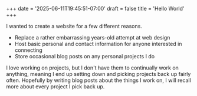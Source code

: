+++
date = '2025-06-11T19:45:51-07:00'
draft = false
title = 'Hello World'
+++

I wanted to create a website for a few different reasons.
- Replace a rather embarrassing years-old attempt at web design
- Host basic personal and contact information for anyone interested in connecting
- Store occasional blog posts on any personal projects I do

I love working on projects, but I don't have them to continually work on anything, meaning I end up setting down and picking projects back up fairly often.  Hopefully by writing blog posts about the things I work on, I will recall more about every project I pick back up.
